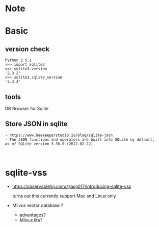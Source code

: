 Note
===

# Basic

## version check
```
Python 2.5.1
>>> import sqlite3
>>> sqlite3.version
'2.3.2'
>>> sqlite3.sqlite_version
'3.3.4'
```

## tools

DB Browser for Sqlite


## Store JSON in sqlite
    - https://www.beekeeperstudio.io/blog/sqlite-json
    - The JSON functions and operators are built into SQLite by default, as of SQLite version 3.38.0 (2022-02-22).

<br>

# sqlite-vss

- https://observablehq.com/@asg017/introducing-sqlite-vss

    turns out this currently support Mac and Linux only

- Milvus vector database ?   
    - advantages? 
    - Milvus lite?